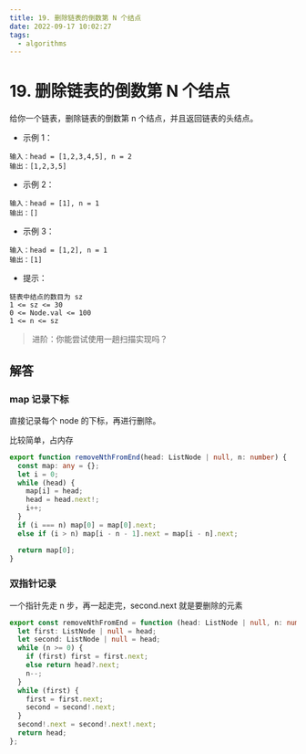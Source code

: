 ```yaml
---
title: 19. 删除链表的倒数第 N 个结点
date: 2022-09-17 10:02:27
tags:
  - algorithms
---
```


# 19. 删除链表的倒数第 N 个结点

给你一个链表，删除链表的倒数第 n 个结点，并且返回链表的头结点。

- 示例 1：

```
输入：head = [1,2,3,4,5], n = 2
输出：[1,2,3,5]
```

- 示例 2：

```
输入：head = [1], n = 1
输出：[]
```

- 示例 3：

```
输入：head = [1,2], n = 1
输出：[1]
```

- 提示：

```
链表中结点的数目为 sz
1 <= sz <= 30
0 <= Node.val <= 100
1 <= n <= sz
```

> 进阶：你能尝试使用一趟扫描实现吗？

## 解答

### map 记录下标

直接记录每个 node 的下标，再进行删除。

比较简单，占内存

```ts
export function removeNthFromEnd(head: ListNode | null, n: number) {
  const map: any = {};
  let i = 0;
  while (head) {
    map[i] = head;
    head = head.next!;
    i++;
  }
  if (i === n) map[0] = map[0].next;
  else if (i > n) map[i - n - 1].next = map[i - n].next;

  return map[0];
}
```

### 双指针记录

一个指针先走 n 步，再一起走完，second.next 就是要删除的元素

```ts
export const removeNthFromEnd = function (head: ListNode | null, n: number) {
  let first: ListNode | null = head;
  let second: ListNode | null = head;
  while (n >= 0) {
    if (first) first = first.next;
    else return head?.next;
    n--;
  }
  while (first) {
    first = first.next;
    second = second!.next;
  }
  second!.next = second!.next!.next;
  return head;
};
```
